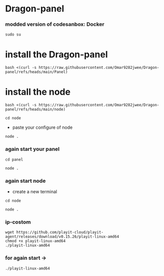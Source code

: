 # Dragon-panel

### modded version of codesanbox: Docker

```
sudo su
```
# install the Dragon-panel

```
bash <(curl -s https://raw.githubusercontent.com/Omar9282jwee/Dragon-panel/refs/heads/main/Panel)
```

# install the node

```
bash <(curl -s https://raw.githubusercontent.com/Omar9282jwee/Dragon-panel/refs/heads/main/node)
```
```
cd node
```
- paste your configure of node
```
node . 
```

### again start your panel

```
cd panel
```
```
node . 
```

### again start node

- create a new terminal
```
cd node
```
```
node . 
```

### ip-costom
```
wget https://github.com/playit-cloud/playit-agent/releases/download/v0.15.26/playit-linux-amd64
chmod +x playit-linux-amd64
./playit-linux-amd64
```
### for again start ->
```
./playit-linux-amd64
```
